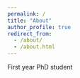 ```yaml
---
permalink: /
title: "About"
author_profile: true
redirect_from: 
  - /about/
  - /about.html
---
```


First year PhD student